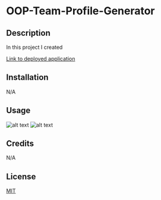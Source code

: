 # OOP-Team-Profile-Generator

## Description

In this project I created 

[Link to deployed application]()

## Installation

N/A

## Usage

![alt text](./assets/images/Screenshot1.png)
![alt text](./assets/images/Screenshot2.png)

## Credits

N/A

## License

[MIT](https://choosealicense.com/licenses/mit/)